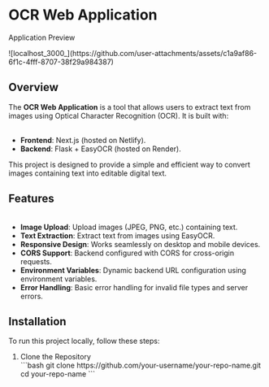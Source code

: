 <h1>OCR Web Application</h1>

<p>Application Preview</p>
![localhost_3000_](https://github.com/user-attachments/assets/c1a9af86-6f1c-4fff-8707-38f29a984387)


<h2>Overview</h2>
The <b>OCR Web Application</b> is a tool that allows users to extract text from images using Optical Character Recognition (OCR). 
It is built with:

<ul>
  <br>
<li><b>Frontend</b>: Next.js (hosted on Netlify).</li>
<li><b>Backend</b>: Flask + EasyOCR (hosted on Render).</li>
</ul>

This project is designed to provide a simple and efficient way to convert images containing text into editable digital text.

<h2>Features</h2>
<ul>
  <br>
<li><b>Image Upload</b>: Upload images (JPEG, PNG, etc.) containing text.</li>
<li><b>Text Extraction</b>: Extract text from images using EasyOCR.</li>
<li><b>Responsive Design</b>: Works seamlessly on desktop and mobile devices.</li>
<li><b>CORS Support</b>: Backend configured with CORS for cross-origin requests.</li>
<li><b>Environment Variables</b>: Dynamic backend URL configuration using environment variables.</li>
<li><b>Error Handling</b>: Basic error handling for invalid file types and server errors.</li>
</ul>

<h2>Installation</h2>

To run this project locally, follow these steps:
<ol type="num">
<li>Clone the Repository</li>
```bash
git clone https://github.com/your-username/your-repo-name.git
cd your-repo-name
```
</ol>

